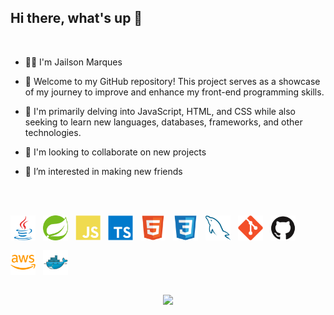 ## Hi there, what's up 👋

<br/>

- 🙋‍♂️ I'm Jailson Marques

- 🔭 Welcome to my GitHub repository! This project serves as a showcase of my journey to improve and enhance my front-end programming skills.

- 🌱 I'm primarily delving into JavaScript, HTML, and CSS while also seeking to learn new languages, databases, frameworks, and other technologies.

- 🚀 I'm looking to collaborate on new projects

- 👀 I’m interested in making new friends

<br/><br/>
<!--
[![Typing SVG](https://readme-typing-svg.herokuapp.com/?color=A9A9A9&size=35&center=true&vCenter=true&width=1000&lines=HELLO,+My+name+is+Jailson+Marques;I'm+26+years+old;I'm+from+Brazil;I+Study+Systems+Analysis+and+Development;Be+Welcome!+:%29)](https://git.io/typing-svg)
-->


<div style="display:flex; gap:12px; align-items:center; flex-wrap:wrap;">

  <!-- Java -->
  <picture>
    <source srcset="https://raw.githubusercontent.com/devicons/devicon/master/icons/java/java-original.svg" media="(prefers-color-scheme: dark)" />
    <source srcset="https://raw.githubusercontent.com/devicons/devicon/master/icons/java/java-original.svg" media="(prefers-color-scheme: light)" />
    <img alt="Java" height="40" width="40" src="https://raw.githubusercontent.com/devicons/devicon/master/icons/java/java-original.svg" />
  </picture>

  <!-- Spring Boot -->
  <picture>
    <source srcset="https://raw.githubusercontent.com/devicons/devicon/master/icons/spring/spring-original.svg" media="(prefers-color-scheme: dark)" />
    <source srcset="https://raw.githubusercontent.com/devicons/devicon/master/icons/spring/spring-original.svg" media="(prefers-color-scheme: light)" />
    <img alt="Spring Boot" height="40" width="40" src="https://raw.githubusercontent.com/devicons/devicon/master/icons/spring/spring-original.svg" />
  </picture>

  <!-- JavaScript -->
  <picture>
    <source srcset="https://raw.githubusercontent.com/devicons/devicon/master/icons/javascript/javascript-plain.svg" media="(prefers-color-scheme: dark)" />
    <source srcset="https://raw.githubusercontent.com/devicons/devicon/master/icons/javascript/javascript-original.svg" media="(prefers-color-scheme: light)" />
    <img alt="JavaScript" height="40" width="40" src="https://raw.githubusercontent.com/devicons/devicon/master/icons/javascript/javascript-plain.svg" />
  </picture>

  <!-- TypeScript -->
  <picture>
    <source srcset="https://raw.githubusercontent.com/devicons/devicon/master/icons/typescript/typescript-original.svg" media="(prefers-color-scheme: dark)" />
    <source srcset="https://raw.githubusercontent.com/devicons/devicon/master/icons/typescript/typescript-original.svg" media="(prefers-color-scheme: light)" />
    <img alt="TypeScript" height="40" width="40" src="https://raw.githubusercontent.com/devicons/devicon/master/icons/typescript/typescript-original.svg" />
  </picture>

  <!-- HTML5 -->
  <picture>
    <source srcset="https://raw.githubusercontent.com/devicons/devicon/master/icons/html5/html5-original.svg" media="(prefers-color-scheme: dark)" />
    <source srcset="https://raw.githubusercontent.com/devicons/devicon/master/icons/html5/html5-original.svg" media="(prefers-color-scheme: light)" />
    <img alt="HTML5" height="40" width="40" src="https://raw.githubusercontent.com/devicons/devicon/master/icons/html5/html5-original.svg" />
  </picture>

  <!-- CSS3 -->
  <picture>
    <source srcset="https://raw.githubusercontent.com/devicons/devicon/master/icons/css3/css3-original.svg" media="(prefers-color-scheme: dark)" />
    <source srcset="https://raw.githubusercontent.com/devicons/devicon/master/icons/css3/css3-original.svg" media="(prefers-color-scheme: light)" />
    <img alt="CSS3" height="40" width="40" src="https://raw.githubusercontent.com/devicons/devicon/master/icons/css3/css3-original.svg" />
  </picture>

  <!-- SQL (MySQL como exemplo) -->
  <picture>
    <source srcset="https://raw.githubusercontent.com/devicons/devicon/master/icons/mysql/mysql-original.svg" media="(prefers-color-scheme: dark)" />
    <source srcset="https://raw.githubusercontent.com/devicons/devicon/master/icons/mysql/mysql-original.svg" media="(prefers-color-scheme: light)" />
    <img alt="SQL" height="40" width="40" src="https://raw.githubusercontent.com/devicons/devicon/master/icons/mysql/mysql-original.svg" />
  </picture>

  <!-- Git -->
  <picture>
    <source srcset="https://raw.githubusercontent.com/devicons/devicon/master/icons/git/git-original.svg" media="(prefers-color-scheme: dark)" />
    <source srcset="https://raw.githubusercontent.com/devicons/devicon/master/icons/git/git-original.svg" media="(prefers-color-scheme: light)" />
    <img alt="Git" height="40" width="40" src="https://raw.githubusercontent.com/devicons/devicon/master/icons/git/git-original.svg" />
  </picture>

  <!-- GitHub -->
  <picture>
    <source srcset="https://raw.githubusercontent.com/devicons/devicon/master/icons/github/github-original.svg" media="(prefers-color-scheme: dark)" />
    <source srcset="https://raw.githubusercontent.com/devicons/devicon/master/icons/github/github-original-wordmark.svg" media="(prefers-color-scheme: light)" />
    <img alt="GitHub" height="40" width="40" src="https://raw.githubusercontent.com/devicons/devicon/master/icons/github/github-original.svg" />
  </picture>

  <!-- AWS -->
  <picture>
    <source srcset="https://raw.githubusercontent.com/devicons/devicon/master/icons/amazonwebservices/amazonwebservices-plain-wordmark.svg" media="(prefers-color-scheme: dark)" />
    <source srcset="https://raw.githubusercontent.com/devicons/devicon/master/icons/amazonwebservices/amazonwebservices-plain-wordmark.svg" media="(prefers-color-scheme: light)" />
    <img alt="AWS" height="40" width="40" src="https://raw.githubusercontent.com/devicons/devicon/master/icons/amazonwebservices/amazonwebservices-plain-wordmark.svg" />
  </picture>

  <!-- Docker -->
  <picture>
    <source srcset="https://raw.githubusercontent.com/devicons/devicon/master/icons/docker/docker-original.svg" media="(prefers-color-scheme: dark)" />
    <source srcset="https://raw.githubusercontent.com/devicons/devicon/master/icons/docker/docker-original.svg" media="(prefers-color-scheme: light)" />
    <img alt="Docker" height="40" width="40" src="https://raw.githubusercontent.com/devicons/devicon/master/icons/docker/docker-original.svg" />
  </picture>

</div>



##

<div align="center">
 <a href="https://www.linkedin.com/in/jailson-marques-jm/" target="_blank"><img src="https://img.shields.io/badge/-LinkedIn-%230077B5?style=for-the-badge&logo=linkedin&logoColor=white" target="_blank"></a>
 

